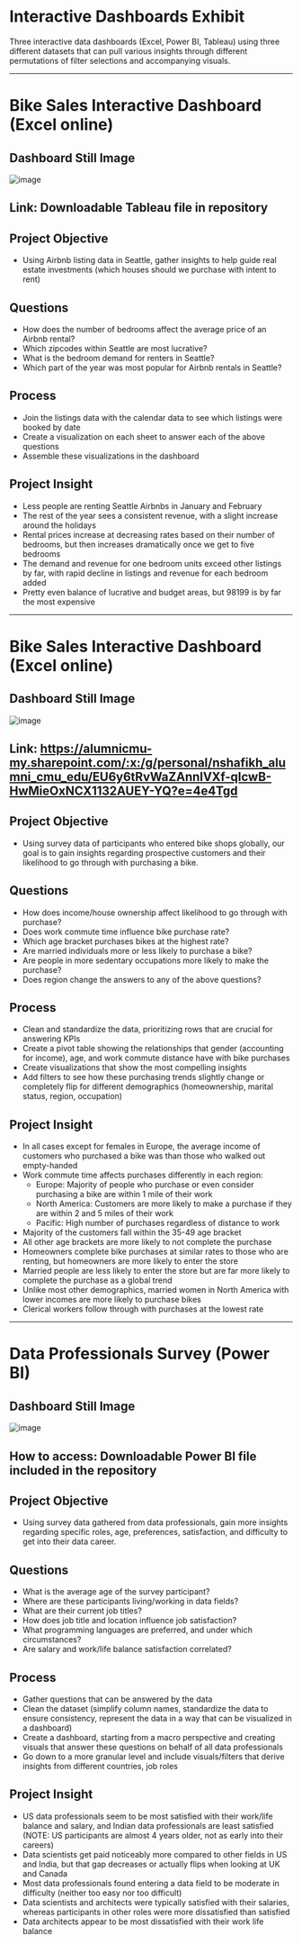 # Interactive Dashboards Exhibit

Three interactive data dashboards (Excel, Power BI, Tableau) using three different datasets that can pull various insights through different permutations of filter selections and accompanying visuals.

------------------------------------------------------------------------------------------------
# Bike Sales Interactive Dashboard (Excel online)

## Dashboard Still Image
![image](https://github.com/user-attachments/assets/7bad0b08-8bdf-4152-bcff-f3086877344c)

## Link: Downloadable Tableau file in repository

## Project Objective
- Using Airbnb listing data in Seattle, gather insights to help guide real estate investments (which houses should we purchase with intent to rent)

## Questions
- How does the number of bedrooms affect the average price of an Airbnb rental?
- Which zipcodes within Seattle are most lucrative?
- What is the bedroom demand for renters in Seattle?
- Which part of the year was most popular for Airbnb rentals in Seattle?

## Process
- Join the listings data with the calendar data to see which listings were booked by date
- Create a visualization on each sheet to answer each of the above questions
- Assemble these visualizations in the dashboard

## Project Insight
- Less people are renting Seattle Airbnbs in January and February
- The rest of the year sees a consistent revenue, with a slight increase around the holidays
- Rental prices increase at decreasing rates based on their number of bedrooms, but then increases dramatically once we get to five bedrooms
- The demand and revenue for one bedroom units exceed other listings by far, with rapid decline in listings and revenue for each bedroom added
- Pretty even balance of lucrative and budget areas, but 98199 is by far the most expensive
-----------------------------------------------------------------------------------------------
# Bike Sales Interactive Dashboard (Excel online)

## Dashboard Still Image
![image](https://github.com/user-attachments/assets/cd7c4e00-a22c-4c0f-9c59-ac2dec5806d8)

## Link: https://alumnicmu-my.sharepoint.com/:x:/g/personal/nshafikh_alumni_cmu_edu/EU6y6tRvWaZAnnIVXf-qIcwB-HwMieOxNCX1132AUEY-YQ?e=4e4Tgd

## Project Objective
- Using survey data of participants who entered bike shops globally, our goal is to gain insights regarding prospective customers and their likelihood to go through with purchasing a bike.

## Questions
- How does income/house ownership affect likelihood to go through with purchase?
- Does work commute time influence bike purchase rate?
- Which age bracket purchases bikes at the highest rate?
- Are married individuals more or less likely to purchase a bike?
- Are people in more sedentary occupations more likely to make the purchase?
- Does region change the answers to any of the above questions?

## Process
- Clean and standardize the data, prioritizing rows that are crucial for answering KPIs
- Create a pivot table showing the relationships that gender (accounting for income), age, and work commute distance have with bike purchases
- Create visualizations that show the most compelling insights
- Add filters to see how these purchasing trends slightly change or completely flip for different demographics (homeownership, marital status, region, occupation)

## Project Insight
- In all cases except for females in Europe, the average income of customers who purchased a bike was than those who walked out empty-handed
- Work commute time affects purchases differently in each region:
    - Europe: Majority of people who purchase or even consider purchasing a bike are within 1 mile of their work
    - North America: Customers are more likely to make a purchase if they are within 2 and 5 miles of their work
    - Pacific: High number of purchases regardless of distance to work
- Majority of the customers fall within the 35-49 age bracket
- All other age brackets are more likely to not complete the purchase 
- Homeowners complete bike purchases at similar rates to those who are renting, but homeowners are more likely to enter the store
- Married people are less likely to enter the store but are far more likely to complete the purchase as a global trend
- Unlike most other demographics, married women in North America with lower incomes are more likely to purchase bikes
- Clerical workers follow through with purchases at the lowest rate
------------------------------------------------------------------------------------------------

# Data Professionals Survey (Power BI)

## Dashboard Still Image
![image](https://github.com/user-attachments/assets/ba19d51a-0dc1-4e72-89c2-b5b4a406a3cd)

## How to access: Downloadable Power BI file included in the repository

## Project Objective
- Using survey data gathered from data professionals, gain more insights regarding specific roles, age, preferences, satisfaction, and difficulty to get into their data career.

## Questions
- What is the average age of the survey participant?
- Where are these participants living/working in data fields?
- What are their current job titles?
- How does job title and location influence job satisfaction?
- What programming languages are preferred, and under which circumstances?
- Are salary and work/life balance satisfaction correlated?

## Process
- Gather questions that can be answered by the data
- Clean the dataset (simplify column names, standardize the data to ensure consistency, represent the data in a way that can be visualized in a dashboard)
- Create a dashboard, starting from a macro perspective and creating visuals that answer these questions on behalf of all data professionals
- Go down to a more granular level and include visuals/filters that derive insights from different countries, job roles 

## Project Insight
- US data professionals seem to be most satisfied with their work/life balance and salary, and Indian data professionals are least satisfied (NOTE: US participants are almost 4 years older, not as early into their careers)
- Data scientists get paid noticeably more compared to other fields in US and India, but that gap decreases or actually flips when looking at UK and Canada
- Most data professionals found entering a data field to be moderate in difficulty (neither too easy nor too difficult)
- Data scientists and architects were typically satisfied with their salaries, whereas participants in other roles were more dissatisfied than satisfied
- Data architects appear to be most dissatisfied with their work life balance
